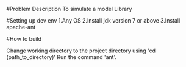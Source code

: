 #Problem Description 
To simulate a model Library

#Setting up dev env
1.Any OS
2.Install jdk version 7 or above
3.Install apache-ant

#How to build 

Change working directory to the project directory using 'cd (path_to_directory)'
Run the command 'ant'.